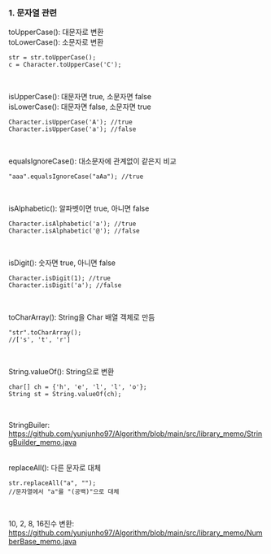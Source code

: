 ### 1. 문자열 관련  
toUpperCase(): 대문자로 변환  
toLowerCase(): 소문자로 변환  
```
str = str.toUpperCase();
c = Character.toUpperCase('C');
```
<br/>

isUpperCase(): 대문자면 true, 소문자면 false  
isLowerCase(): 대문자면 false, 소문자면 true
```
Character.isUpperCase('A'); //true
Character.isUpperCase('a'); //false
```
<br/>

equalsIgnoreCase(): 대소문자에 관계없이 같은지 비교
```
"aaa".equalsIgnoreCase("aAa"); //true
```
<br/>

isAlphabetic(): 알파벳이면 true, 아니면 false
```
Character.isAlphabetic('a'); //true
Character.isAlphabetic('@'); //false
```
<br/>

isDigit(): 숫자면 true, 아니면 false
```
Character.isDigit(1); //true
Character.isDigit('a'); //false
```
<br/>

toCharArray(): String을 Char 배열 객체로 만듬
```
"str".toCharArray();
//['s', 't', 'r']
```
<br/>

String.valueOf(): String으로 변환
```
char[] ch = {'h', 'e', 'l', 'l', 'o'};
String st = String.valueOf(ch);
```
<br/>

StringBuiler: https://github.com/yunjunho97/Algorithm/blob/main/src/library_memo/StringBuilder_memo.java
<br/>
<br/>

replaceAll(): 다른 문자로 대체
```
str.replaceAll("a", "");
//문자열에서 "a"를 "(공백)"으로 대체
```
<br/>

10, 2, 8, 16진수 변환:
https://github.com/yunjunho97/Algorithm/blob/main/src/library_memo/NumberBase_memo.java
<br/>
<br/>
